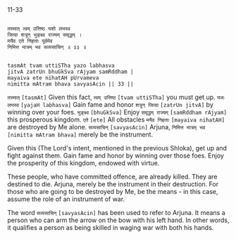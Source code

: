 ## <a name='_33'></a>
11-33


```shloka-sa

तस्मात् त्वम् उत्तिष्ठ यशो लभस्व
जित्वा शत्रून् भुङ्क्ष्व राज्यम् समृद्धम् ।
मयैव एते निहताः पूर्वमेव
निमित्त मात्रम् भव सव्यसाचिन् ॥ ३३ ॥

```
```shloka-sa-hk

tasmAt tvam uttiSTha yazo labhasva
jitvA zatrUn bhuGkSva rAjyam samRddham |
mayaiva ete nihatAH pUrvameva
nimitta mAtram bhava savyasAcin || 33 ||

```
`तस्मात्` `[tasmAt]` Given this fact, `त्वम् उत्तिष्ठ` `[tvam uttiSTha]` you must get up. `यजः लभस्व` `[yajaH labhasva]` Gain fame and honor `शत्रून् जित्वा` `[zatrUn jitvA]` by winning over your foes. `भुङ्क्ष्व` `[bhuGkSva]` Enjoy `समृद्धम् राज्यम्` `[samRddham rAjyam]` this prosperous kingdom. `एते` `[ete]` All obstacles `मयैव निहताः` `[mayaiva nihatAH]` are destroyed by Me alone. `सव्यसाचिन्` `[savyasAcin]` Arjuna, `निमित्त मात्रम् भव` `[nimitta mAtram bhava]` merely be the instrument.

Given this (The Lord's intent, mentioned in the previous Shloka), get up and fight against them. Gain fame and honor by winning over those foes. Enjoy the prosperity of this kingdom, endowed with virtue. 

These people, who have committed offence, are already killed. They are destined to die. Arjuna, merely be the instrument in their destruction. For those who are going to be destroyed by Me, be the means - in this case, assume the role of an instrument of war.

The word 
`सव्यसाचिन्` `[savyasAcin]`
 has been used to refer to Arjuna. It means a person who can arm the arrow on the bow with his left hand. In other words, it qualifies a person as being skilled in waging war with both his hands.


